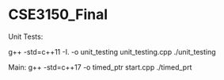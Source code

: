 # CSE3150_Final
Unit Tests:

g++ -std=c++11 -I. -o unit_testing unit_testing.cpp
./unit_testing

Main:
 g++ -std=c++17 -o timed_ptr start.cpp 
 ./timed_prt
